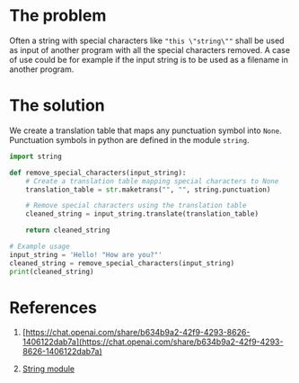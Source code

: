 
# The problem

Often a string with special characters like `"this \"string\""` shall be used as input of another program 
with all the special characters removed. A case of use could be for example if the input string is to be used as 
a filename in another program. 

# The solution

We create a translation table that maps any punctuation symbol into `None`. Punctuation symbols in python are defined in the module `string`.


```python
import string

def remove_special_characters(input_string):
    # Create a translation table mapping special characters to None
    translation_table = str.maketrans("", "", string.punctuation)

    # Remove special characters using the translation table
    cleaned_string = input_string.translate(translation_table)

    return cleaned_string

# Example usage
input_string = 'Hello! "How are you?"'
cleaned_string = remove_special_characters(input_string)
print(cleaned_string)
```

# References

1. [https://chat.openai.com/share/b634b9a2-42f9-4293-8626-1406122dab7a](https://chat.openai.com/share/b634b9a2-42f9-4293-8626-1406122dab7a)

2. [String module](https://docs.python.org/3/library/string.html)